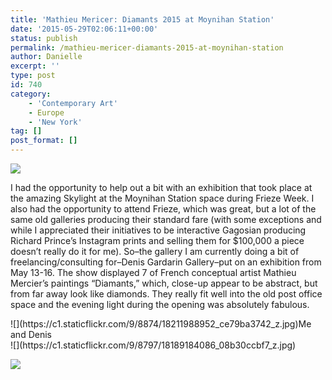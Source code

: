 ```yaml
---
title: 'Mathieu Mericer: Diamants 2015 at Moynihan Station'
date: '2015-05-29T02:06:11+00:00'
status: publish
permalink: /mathieu-mericer-diamants-2015-at-moynihan-station
author: Danielle
excerpt: ''
type: post
id: 740
category:
    - 'Contemporary Art'
    - Europe
    - 'New York'
tag: []
post_format: []
---
```

![](https://c2.staticflickr.com/8/7776/18027918860_b002215e4f_z.jpg)

I had the opportunity to help out a bit with an exhibition that took place at the amazing Skylight at the Moynihan Station space during Frieze Week. I also had the opportunity to attend Frieze, which was great, but a lot of the same old galleries producing their standard fare (with some exceptions and while I appreciated their initiatives to be interactive Gagosian producing Richard Prince’s Instagram prints and selling them for $100,000 a piece doesn’t really do it for me). So–the gallery I am currently doing a bit of freelancing/consulting for–Denis Gardarin Gallery–put on an exhibition from May 13-16. The show displayed 7 of French conceptual artist Mathieu Mercier’s paintings “Diamants,” which, close-up appear to be abstract, but from far away look like diamonds. They really fit well into the old post office space and the evening light during the opening was absolutely fabulous.

<div class="wp-caption alignnone" style="width: 490px">![](https://c1.staticflickr.com/9/8874/18211988952_ce79ba3742_z.jpg)Me and Denis

</div>![](https://c1.staticflickr.com/9/8797/18189184086_08b30ccbf7_z.jpg)

![](https://c2.staticflickr.com/8/7761/18027917820_0af3f49fb6_z.jpg)